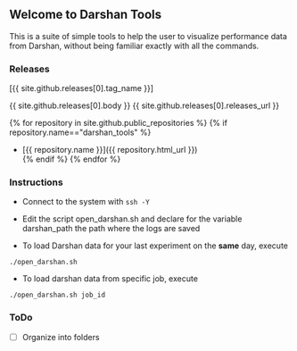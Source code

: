 ## Welcome to Darshan Tools

This is a suite of simple tools to help the user to visualize performance data from Darshan, without being familiar exactly with all the commands.

### Releases
[{{ site.github.releases[0].tag_name }}]

{{ site.github.releases[0].body }}
{{ site.github.releases[0].releases_url }}

{% for repository in site.github.public_repositories %}
   {% if repository.name=="darshan_tools" %}
  * [{{ repository.name }}]({{ repository.html_url }})  
   {% endif %}
{% endfor %}

### Instructions

* Connect to the system with ```ssh -Y```
* Edit the script open_darshan.sh and declare for the variable darshan_path the path where the logs are saved

* To load Darshan data for your last experiment on the **same** day, execute 

```
./open_darshan.sh
```
* To load darshan data from specific job, execute 

```
./open_darshan.sh job_id
```

### ToDo

- [ ] Organize into folders

